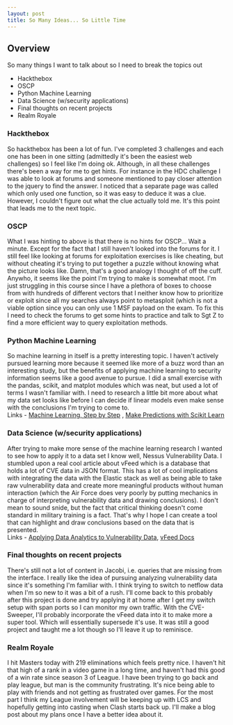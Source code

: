 ```yaml
---
layout: post
title: So Many Ideas... So Little Time
---
```


## Overview  
So many things I want to talk about so I need to break the topics out  
- Hackthebox
- OSCP
- Python Machine Learning 
- Data Science (w/security applications)
- Final thoughts on recent projects
- Realm Royale  

### Hackthebox  
So hackthebox has been a lot of fun. I've completed 3 challenges and each one has been in one sitting (admittedly it's been the easiest 
web challenges) so I feel like I'm doing ok. Although, in all these challenges there's been a way for me to get hints. For instance in the 
HDC challenge I was able to look at forums and someone mentioned to pay closer attention to the jquery to find the answer. I noticed that a 
separate page was called which only used one function, so it was easy to deduce it was a clue. However, I couldn't figure out what the clue 
actually told me. It's this point that leads me to the next topic.  

### OSCP  
What I was hinting to above is that there is no hints for OSCP... Wait a minute. Except for the fact that I still haven't looked into the 
forums for it. I still feel like looking at forums for exploitation exercises is like cheating, but without cheating it's trying to put 
together a puzzle without knowing what the picture looks like. Damn, that's a good analogy I thought of off the cuff. Anywho, it seems like
the point I'm trying to make is somewhat moot. I'm just struggling in this course since I have a plethora of boxes to choose from with 
hundreds of different vectors that I neither know how to prioritize or exploit since all my searches always point to metasploit (which is 
not a viable option since you can only use 1 MSF payload on the exam. To fix this I need to check the forums to get some hints to practice 
and talk to Sgt Z to find a more efficient way to query exploitation methods.  

### Python Machine Learning  
So machine learning in itself is a pretty interesting topic. I haven't actively pursued learning more because it seemed like more of a buzz
word than an interesting study, but the benefits of applying machine learning to security information seems like a good avenue to pursue. 
I did a small exercise with the pandas, scikit, and matplot modules which was neat, but used a lot of terms I wasn't familiar with. I need 
to research a little bit more about what my data set looks like before I can decide if linear models even make sense with the conclusions 
I'm trying to come to.  
Links - [Machine Learning, Step by Step](https://machinelearningmastery.com/machine-learning-in-python-step-by-step/) , [Make Predictions 
with Scikit Learn](https://machinelearningmastery.com/make-predictions-scikit-learn/)  

### Data Science (w/security applications)  
After trying to make more sense of the machine learning research I wanted to see how to apply it to a data set I know well, Nessus 
Vulnerability Data. I stumbled upon a real cool article about vFeed which is a database that holds a lot of CVE data in JSON format. This 
has a lot of cool implications with integrating the data with the Elastic stack as well as being able to take raw vulnerability data and 
create more meaningful products without human interaction (which the Air Force does very poorly by putting mechanics in charge of 
interpreting vulnerability data and drawing conclusions). I don't mean to sound snide, but the fact that critical thinking doesn't come 
standard in military training is a fact. That's why I hope I can create a tool that can highlight and draw conclusions based on the data
that is presented.  
Links - [Applying Data Analytics to Vulnerability Data](https://www.sans.org/reading-room/whitepapers/threats/applying-data-analytics-vulnerability-data-36532), [vFeed Docs](https://vfeed.io/docs/)  

### Final thoughts on recent projects  
There's still not a lot of content in Jacobi, i.e. queries that are missing from the interface. I really like the idea of pursuing 
analyzing vulnerability data since it's something I'm familiar with. I think trying to switch to netflow data when I'm so new to it was a
bit of a rush. I'll come back to this probably after this project is done and try applying it at home after I get my switch setup with span 
ports so I can monitor my own traffic. With the CVE-Sweeper, I'll probably incorporate the vFeed data into it to make more a super tool. 
Which will essentially supersede it's use. It was still a good project and taught me a lot though so I'll leave it up to reminisce.  

### Realm Royale  
I hit Masters today with 219 eliminations which feels pretty nice. I haven't hit that high of a rank in a video game in a long time, and
haven't had this good of a win rate since season 3 of League. I have been trying to go back and play league, but man is the community 
frustrating. It's nice being able to play with friends and not getting as frustrated over games. For the most part I think my League 
involvement will be keeping up with LCS and hopefully getting into casting when Clash starts back up. I'll make a blog post about my plans
once I have a better idea about it.  
